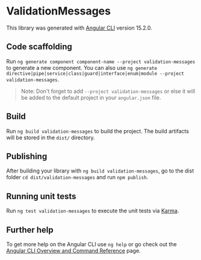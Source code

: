 # ValidationMessages

This library was generated with [Angular CLI](https://github.com/angular/angular-cli) version 15.2.0.

## Code scaffolding

Run `ng generate component component-name --project validation-messages` to generate a new component. You can also use `ng generate directive|pipe|service|class|guard|interface|enum|module --project validation-messages`.
> Note: Don't forget to add `--project validation-messages` or else it will be added to the default project in your `angular.json` file. 

## Build

Run `ng build validation-messages` to build the project. The build artifacts will be stored in the `dist/` directory.

## Publishing

After building your library with `ng build validation-messages`, go to the dist folder `cd dist/validation-messages` and run `npm publish`.

## Running unit tests

Run `ng test validation-messages` to execute the unit tests via [Karma](https://karma-runner.github.io).

## Further help

To get more help on the Angular CLI use `ng help` or go check out the [Angular CLI Overview and Command Reference](https://angular.io/cli) page.
